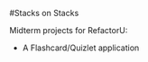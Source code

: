 <!--
	Sources: 
		http://gionkunz.github.io/chartist-js/
		http://underscorejs.org/
		http://jquery.com/
		https://www.google.com/fonts
		http://getbootstrap.com/
		Testing bash script
 -->
#Stacks on Stacks

Midterm projects for RefactorU:
- A Flashcard/Quizlet application
